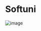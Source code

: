 # Softuni

![image](https://user-images.githubusercontent.com/106478447/186514402-f4e779b2-d5b4-4b5f-856c-3bc94412e7e7.png)
